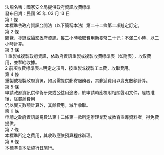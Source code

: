 法規名稱：國家安全局提供政府資訊收費標準  
發布日期：民國 95 年 03 月 13 日  
第 1 條  
本標準依政府資訊公開法（以下簡稱本法）第二十二條第二項規定訂定。  
第 2 條  
閱覽、抄錄或攝影政府資訊，每二小時收取費用新臺幣二十元；不滿二小時，以二小時計算。  
第 3 條  
1 重製或複製政府資訊，依政府資訊重製或複製收費標準表（如附表），收取費用，並掣給收據。  
2 前項收費標準表未明定之項目，按重製或複製工本費，收取費用。  
第 4 條  
重製或複製政府資訊，如另需提供郵寄服務者，其郵遞費用以實支數額計算。  
第 5 條  
申請政府資訊供學術研究或公益用途者，於申請時應檢附相關證明文件，經核准後，除郵遞費用  
仍以實支數額計算外，其餘費用，減半收取。  
第 6 條  
申請之政府資訊屬規費法第十二條第一款所定辦理業務或教育宣導資料者，得免費提供。  
第 7 條  
本標準所定之費用，其收取應依預算程序辦理。  
第 8 條  
本標準自本法施行日施行。  


